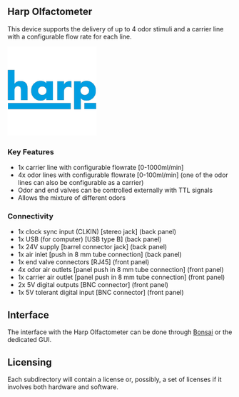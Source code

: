 ## Harp Olfactometer

This device supports the delivery of up to 4 odor stimuli and a carrier line with a configurable flow rate for each line.

![HarpDevice](./Assets/pcb.png)

### Key Features ###

* 1x carrier line with configurable flowrate [0-1000ml/min]
* 4x odor lines with configurable flowrate [0-100ml/min] (one of the odor lines can also be configurable as a carrier)
* Odor and end valves can be controlled externally with TTL signals
* Allows the mixture of different odors

### Connectivity ###

* 1x clock sync input (CLKIN) [stereo jack] (back panel)
* 1x USB (for computer) [USB type B] (back panel)
* 1x 24V supply [barrel connector jack] (back panel)
* 1x air inlet [push in 8 mm tube connection] (back panel)
* 1x end valve connectors [RJ45] (front panel)
* 4x odor air outlets [panel push in 8 mm tube connection] (front panel)
* 1x carrier air outlet [panel push in 8 mm tube connection] (front panel)
* 2x 5V digital outputs [BNC connector] (front panel)
* 1x 5V tolerant digital input [BNC connector] (front panel)


## Interface ##

The interface with the Harp Olfactometer can be done through [Bonsai](https://bonsai-rx.org/) or the dedicated GUI.


## Licensing ##

Each subdirectory will contain a license or, possibly, a set of licenses if it involves both hardware and software.
